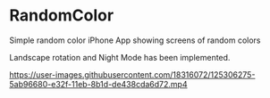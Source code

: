 # RandomColor
Simple random color iPhone App showing screens of random colors

Landscape rotation and Night Mode has been implemented.

https://user-images.githubusercontent.com/18316072/125306275-5ab96680-e32f-11eb-8b1d-de438cda6d72.mp4



